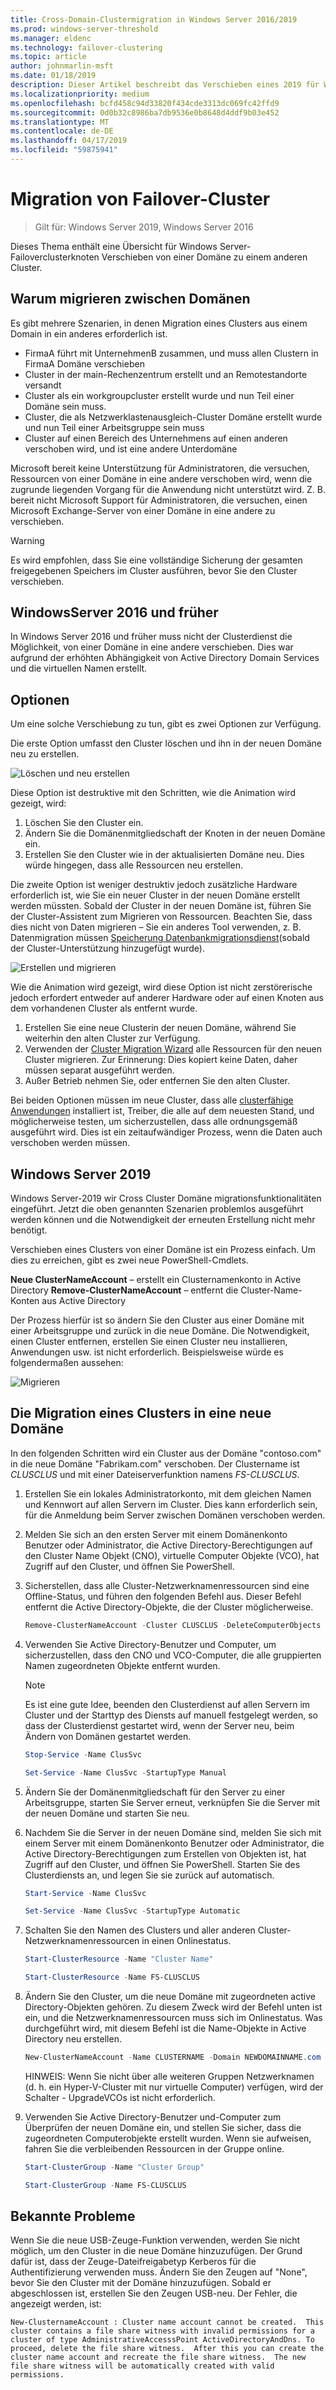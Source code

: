 ```yaml
---
title: Cross-Domain-Clustermigration in Windows Server 2016/2019
ms.prod: windows-server-threshold
ms.manager: eldenc
ms.technology: failover-clustering
ms.topic: article
author: johnmarlin-msft
ms.date: 01/18/2019
description: Dieser Artikel beschreibt das Verschieben eines 2019 für Windows Server-Clusters von einer Domäne in eine andere
ms.localizationpriority: medium
ms.openlocfilehash: bcfd458c94d33820f434cde3313dc069fc42ffd9
ms.sourcegitcommit: 0d0b32c8986ba7db9536e0b8648d4ddf9b03e452
ms.translationtype: MT
ms.contentlocale: de-DE
ms.lasthandoff: 04/17/2019
ms.locfileid: "59875941"
---
```

# <a name="failover-cluster-domain-migration"></a>Migration von Failover-Cluster

> Gilt für: Windows Server 2019, Windows Server 2016

Dieses Thema enthält eine Übersicht für Windows Server-Failoverclusterknoten Verschieben von einer Domäne zu einem anderen Cluster.

## <a name="why-migrate-between-domains"></a>Warum migrieren zwischen Domänen

Es gibt mehrere Szenarien, in denen Migration eines Clusters aus einem Domain in ein anderes erforderlich ist.

- FirmaA führt mit UnternehmenB zusammen, und muss allen Clustern in FirmaA Domäne verschieben
- Cluster in der main-Rechenzentrum erstellt und an Remotestandorte versandt
- Cluster als ein workgroupcluster erstellt wurde und nun Teil einer Domäne sein muss.
- Cluster, die als Netzwerklastenausgleich-Cluster Domäne erstellt wurde und nun Teil einer Arbeitsgruppe sein muss
- Cluster auf einen Bereich des Unternehmens auf einen anderen verschoben wird, und ist eine andere Unterdomäne

Microsoft bereit keine Unterstützung für Administratoren, die versuchen, Ressourcen von einer Domäne in eine andere verschoben wird, wenn die zugrunde liegenden Vorgang für die Anwendung nicht unterstützt wird. Z. B. bereit nicht Microsoft Support für Administratoren, die versuchen, einen Microsoft Exchange-Server von einer Domäne in eine andere zu verschieben.

   > [!WARNING]
   > Es wird empfohlen, dass Sie eine vollständige Sicherung der gesamten freigegebenen Speichers im Cluster ausführen, bevor Sie den Cluster verschieben.

## <a name="windows-server-2016-and-earlier"></a>WindowsServer 2016 und früher

In Windows Server 2016 und früher muss nicht der Clusterdienst die Möglichkeit, von einer Domäne in eine andere verschieben.  Dies war aufgrund der erhöhten Abhängigkeit von Active Directory Domain Services und die virtuellen Namen erstellt.   

## <a name="options"></a>Optionen

Um eine solche Verschiebung zu tun, gibt es zwei Optionen zur Verfügung.

Die erste Option umfasst den Cluster löschen und ihn in der neuen Domäne neu zu erstellen.

![Löschen und neu erstellen](media\Cross-Domain-Cluster-Migration\Cross-Cluster-Domain-Migration-1.gif)

Diese Option ist destruktive mit den Schritten, wie die Animation wird gezeigt, wird:

1. Löschen Sie den Cluster ein.
2. Ändern Sie die Domänenmitgliedschaft der Knoten in der neuen Domäne ein.
3. Erstellen Sie den Cluster wie in der aktualisierten Domäne neu.  Dies würde hingegen, dass alle Ressourcen neu erstellen.

Die zweite Option ist weniger destruktiv jedoch zusätzliche Hardware erforderlich ist, wie Sie ein neuer Cluster in der neuen Domäne erstellt werden müssten.  Sobald der Cluster in der neuen Domäne ist, führen Sie der Cluster-Assistent zum Migrieren von Ressourcen. Beachten Sie, dass dies nicht von Daten migrieren – Sie ein anderes Tool verwenden, z. B. Datenmigration müssen [Speicherung Datenbankmigrationsdienst](../storage/storage-migration-service/overview.md)(sobald der Cluster-Unterstützung hinzugefügt wurde).

![Erstellen und migrieren](media\Cross-Domain-Cluster-Migration\Cross-Cluster-Domain-Migration-2.gif)

Wie die Animation wird gezeigt, wird diese Option ist nicht zerstörerische jedoch erfordert entweder auf anderer Hardware oder auf einen Knoten aus dem vorhandenen Cluster als entfernt wurde.

1. Erstellen Sie eine neue Clusterin der neuen Domäne, während Sie weiterhin den alten Cluster zur Verfügung.
2. Verwenden der [Cluster Migration Wizard](https://docs.microsoft.com/en-us/previous-versions/windows/it-pro/windows-server-2008-R2-and-2008/cc754481(v=ws.10)) alle Ressourcen für den neuen Cluster migrieren. Zur Erinnerung: Dies kopiert keine Daten, daher müssen separat ausgeführt werden.
3. Außer Betrieb nehmen Sie, oder entfernen Sie den alten Cluster.

Bei beiden Optionen müssen im neue Cluster, dass alle [clusterfähige Anwendungen](https://technet.microsoft.com/aa369082(v=vs.90)) installiert ist, Treiber, die alle auf dem neuesten Stand, und möglicherweise testen, um sicherzustellen, dass alle ordnungsgemäß ausgeführt wird.  Dies ist ein zeitaufwändiger Prozess, wenn die Daten auch verschoben werden müssen.

## <a name="windows-server-2019"></a>Windows Server 2019

Windows Server-2019 wir Cross Cluster Domäne migrationsfunktionalitäten eingeführt.  Jetzt die oben genannten Szenarien problemlos ausgeführt werden können und die Notwendigkeit der erneuten Erstellung nicht mehr benötigt.  

Verschieben eines Clusters von einer Domäne ist ein Prozess einfach. Um dies zu erreichen, gibt es zwei neue PowerShell-Cmdlets.

**Neue ClusterNameAccount** – erstellt ein Clusternamenkonto in Active Directory **Remove-ClusterNameAccount** – entfernt die Cluster-Name-Konten aus Active Directory

Der Prozess hierfür ist so ändern Sie den Cluster aus einer Domäne mit einer Arbeitsgruppe und zurück in die neue Domäne.  Die Notwendigkeit, einen Cluster entfernen, erstellen Sie einen Cluster neu installieren, Anwendungen usw. ist nicht erforderlich. Beispielsweise würde es folgendermaßen aussehen:

![Migrieren](media\Cross-Domain-Cluster-Migration\Cross-Cluster-Domain-Migration-3.gif)

## <a name="migrating-a-cluster-to-a-new-domain"></a>Die Migration eines Clusters in eine neue Domäne

In den folgenden Schritten wird ein Cluster aus der Domäne "contoso.com" in die neue Domäne "Fabrikam.com" verschoben.  Der Clustername ist *CLUSCLUS* und mit einer Dateiserverfunktion namens *FS-CLUSCLUS*.

1. Erstellen Sie ein lokales Administratorkonto, mit dem gleichen Namen und Kennwort auf allen Servern im Cluster.  Dies kann erforderlich sein, für die Anmeldung beim Server zwischen Domänen verschoben werden.
2. Melden Sie sich an den ersten Server mit einem Domänenkonto Benutzer oder Administrator, die Active Directory-Berechtigungen auf den Cluster Name Objekt (CNO), virtuelle Computer Objekte (VCO), hat Zugriff auf den Cluster, und öffnen Sie PowerShell.
3. Sicherstellen, dass alle Cluster-Netzwerknamenressourcen sind eine Offline-Status, und führen den folgenden Befehl aus.  Dieser Befehl entfernt die Active Directory-Objekte, die der Cluster möglicherweise.

   ```PowerShell
   Remove-ClusterNameAccount -Cluster CLUSCLUS -DeleteComputerObjects
   ```
4. Verwenden Sie Active Directory-Benutzer und Computer, um sicherzustellen, dass den CNO und VCO-Computer, die alle gruppierten Namen zugeordneten Objekte entfernt wurden.

   > [!NOTE]
   > Es ist eine gute Idee, beenden den Clusterdienst auf allen Servern im Cluster und der Starttyp des Diensts auf manuell festgelegt werden, so dass der Clusterdienst gestartet wird, wenn der Server neu, beim Ändern von Domänen gestartet werden.

   ```PowerShell
   Stop-Service -Name ClusSvc

   Set-Service -Name ClusSvc -StartupType Manual
   ```

5. Ändern Sie der Domänenmitgliedschaft für den Server zu einer Arbeitsgruppe, starten Sie Server erneut, verknüpfen Sie die Server mit der neuen Domäne und starten Sie neu.
6. Nachdem Sie die Server in der neuen Domäne sind, melden Sie sich mit einem Server mit einem Domänenkonto Benutzer oder Administrator, die Active Directory-Berechtigungen zum Erstellen von Objekten ist, hat Zugriff auf den Cluster, und öffnen Sie PowerShell. Starten Sie des Clusterdiensts an, und legen Sie sie zurück auf automatisch.

   ```PowerShell
   Start-Service -Name ClusSvc

   Set-Service -Name ClusSvc -StartupType Automatic
   ```
7. Schalten Sie den Namen des Clusters und aller anderen Cluster-Netzwerknamenressourcen in einen Onlinestatus.

   ```PowerShell
   Start-ClusterResource -Name "Cluster Name"

   Start-ClusterResource -Name FS-CLUSCLUS
   ```

8. Ändern Sie den Cluster, um die neue Domäne mit zugeordneten active Directory-Objekten gehören. Zu diesem Zweck wird der Befehl unten ist ein, und die Netzwerknamenressourcen muss sich im Onlinestatus.  Was durchgeführt wird, mit diesem Befehl ist die Name-Objekte in Active Directory neu erstellen.

   ```PowerShell
   New-ClusterNameAccount -Name CLUSTERNAME -Domain NEWDOMAINNAME.com -UpgradeVCOs
   ```

    HINWEIS: Wenn Sie nicht über alle weiteren Gruppen Netzwerknamen (d. h. ein Hyper-V-Cluster mit nur virtuelle Computer) verfügen, wird der Schalter - UpgradeVCOs ist nicht erforderlich.

9. Verwenden Sie Active Directory-Benutzer und-Computer zum Überprüfen der neuen Domäne ein, und stellen Sie sicher, dass die zugeordneten Computerobjekte erstellt wurden. Wenn sie aufweisen, fahren Sie die verbleibenden Ressourcen in der Gruppe online.

   ```PowerShell
   Start-ClusterGroup -Name "Cluster Group"

   Start-ClusterGroup -Name FS-CLUSCLUS
   ```

## <a name="known-issues"></a>Bekannte Probleme

Wenn Sie die neue USB-Zeuge-Funktion verwenden, werden Sie nicht möglich, um den Cluster in die neue Domäne hinzuzufügen.  Der Grund dafür ist, dass der Zeuge-Dateifreigabetyp Kerberos für die Authentifizierung verwenden muss.  Ändern Sie den Zeugen auf "None", bevor Sie den Cluster mit der Domäne hinzuzufügen.  Sobald er abgeschlossen ist, erstellen Sie den Zeugen USB-neu.  Der Fehler, die angezeigt werden, ist:

```
New-ClusternameAccount : Cluster name account cannot be created.  This cluster contains a file share witness with invalid permissions for a cluster of type AdministrativeAccesssPoint ActiveDirectoryAndDns. To proceed, delete the file share witness.  After this you can create the cluster name account and recreate the file share witness.  The new file share witness will be automatically created with valid permissions.
```

